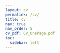```yaml
---
layout: cv
permalink: /cv/
title: cv
nav: true
nav_order: 5
cv_pdf: CV_OnePage.pdf
toc:
  sidebar: left
---
```

